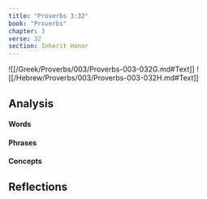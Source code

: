 ```yaml
---
title: "Proverbs 3:32"
book: "Proverbs"
chapter: 3
verse: 32
section: Inherit Honor
---
```

![[/Greek/Proverbs/003/Proverbs-003-032G.md#Text]]
![[/Hebrew/Proverbs/003/Proverbs-003-032H.md#Text]]

## Analysis

#### Words

#### Phrases

#### Concepts

## Reflections
